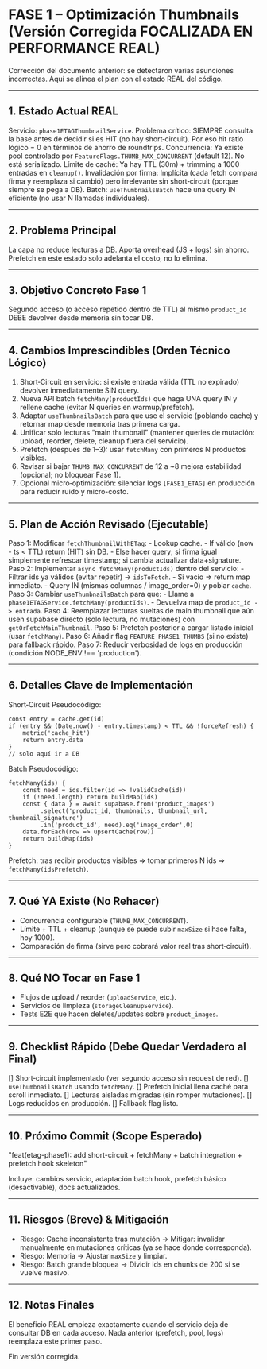 # FASE 1 – Optimización Thumbnails (Versión Corregida FOCALIZADA EN PERFORMANCE REAL)

Corrección del documento anterior: se detectaron varias asunciones incorrectas. Aquí se alinea el plan con el estado REAL del código.

---
## 1. Estado Actual REAL
Servicio: `phase1ETAGThumbnailService`.
Problema crítico: SIEMPRE consulta la base antes de decidir si es HIT (no hay short‑circuit). Por eso hit ratio lógico = 0 en términos de ahorro de roundtrips.
Concurrencia: Ya existe pool controlado por `FeatureFlags.THUMB_MAX_CONCURRENT` (default 12). No está serializado.
Límite de caché: Ya hay TTL (30m) + trimming a 1000 entradas en `cleanup()`.
Invalidación por firma: Implícita (cada fetch compara firma y reemplaza si cambió) pero irrelevante sin short‑circuit (porque siempre se pega a DB).
Batch: `useThumbnailsBatch` hace una query IN eficiente (no usar N llamadas individuales).

---
## 2. Problema Principal
La capa no reduce lecturas a DB. Aporta overhead (JS + logs) sin ahorro. Prefetch en este estado solo adelanta el costo, no lo elimina.

---
## 3. Objetivo Concreto Fase 1
Segundo acceso (o acceso repetido dentro de TTL) al mismo `product_id` DEBE devolver desde memoria sin tocar DB.

---
## 4. Cambios Imprescindibles (Orden Técnico Lógico)
1. Short‑Circuit en servicio: si existe entrada válida (TTL no expirado) devolver inmediatamente SIN query.
2. Nueva API batch `fetchMany(productIds)` que haga UNA query IN y rellene cache (evitar N queries en warmup/prefetch).
3. Adaptar `useThumbnailsBatch` para que use el servicio (poblando cache) y retornar map desde memoria tras primera carga.
4. Unificar solo lecturas “main thumbnail” (mantener queries de mutación: upload, reorder, delete, cleanup fuera del servicio).
5. Prefetch (después de 1–3): usar `fetchMany` con primeros N productos visibles.
6. Revisar si bajar `THUMB_MAX_CONCURRENT` de 12 a ~8 mejora estabilidad (opcional; no bloquear Fase 1).
7. Opcional micro‑optimización: silenciar logs `[FASE1_ETAG]` en producción para reducir ruido y micro-costo.

---
## 5. Plan de Acción Revisado (Ejecutable)
Paso 1: Modificar `fetchThumbnailWithETag`:
	- Lookup cache.
	- If válido (now - ts < TTL) return (HIT) sin DB.
	- Else hacer query; si firma igual simplemente refrescar timestamp; si cambia actualizar data+signature.
Paso 2: Implementar `async fetchMany(productIds)` dentro del servicio:
	- Filtrar ids ya válidos (evitar repetir) -> `idsToFetch`.
	- Si vacío => return map inmediato.
	- Query IN (mismas columnas / image_order=0) y poblar `cache`.
Paso 3: Cambiar `useThumbnailsBatch` para que:
	- Llame a `phase1ETAGService.fetchMany(productIds)`.
	- Devuelva map de `product_id -> entrada`.
Paso 4: Reemplazar lecturas sueltas de main thumbnail que aún usen supabase directo (solo lectura, no mutaciones) con `getOrFetchMainThumbnail`.
Paso 5: Prefetch posterior a cargar listado inicial (usar `fetchMany`).
Paso 6: Añadir flag `FEATURE_PHASE1_THUMBS` (si no existe) para fallback rápido.
Paso 7: Reducir verbosidad de logs en producción (condición NODE_ENV !== 'production').

---
## 6. Detalles Clave de Implementación
Short‑Circuit Pseudocódigo:
```
const entry = cache.get(id)
if (entry && (Date.now() - entry.timestamp) < TTL && !forceRefresh) {
	metric('cache_hit')
	return entry.data
}
// solo aquí ir a DB
```
Batch Pseudocódigo:
```
fetchMany(ids) {
	const need = ids.filter(id => !validCache(id))
	if (!need.length) return buildMap(ids)
	const { data } = await supabase.from('product_images')
		 .select('product_id, thumbnails, thumbnail_url, thumbnail_signature')
		 .in('product_id', need).eq('image_order',0)
	data.forEach(row => upsertCache(row))
	return buildMap(ids)
}
```
Prefetch: tras recibir productos visibles => tomar primeros N ids => `fetchMany(idsPrefetch)`.

---
## 7. Qué YA Existe (No Rehacer)
- Concurrencia configurable (`THUMB_MAX_CONCURRENT`).
- Límite + TTL + cleanup (aunque se puede subir `maxSize` si hace falta, hoy 1000).
- Comparación de firma (sirve pero cobrará valor real tras short‑circuit).

---
## 8. Qué NO Tocar en Fase 1
- Flujos de upload / reorder (`uploadService`, etc.).
- Servicios de limpieza (`storageCleanupService`).
- Tests E2E que hacen deletes/updates sobre `product_images`.

---
## 9. Checklist Rápido (Debe Quedar Verdadero al Final)
[] Short‑circuit implementado (ver segundo acceso sin request de red).
[] `useThumbnailsBatch` usando `fetchMany`.
[] Prefetch inicial llena caché para scroll inmediato.
[] Lecturas aisladas migradas (sin romper mutaciones).
[] Logs reducidos en producción.
[] Fallback flag listo.

---
## 10. Próximo Commit (Scope Esperado)
"feat(etag-phase1): add short-circuit + fetchMany + batch integration + prefetch hook skeleton"

Incluye: cambios servicio, adaptación batch hook, prefetch básico (desactivable), docs actualizados.

---
## 11. Riesgos (Breve) & Mitigación
- Riesgo: Cache inconsistente tras mutación -> Mitigar: invalidar manualmente en mutaciones críticas (ya se hace donde corresponda). 
- Riesgo: Memoria -> Ajustar `maxSize` y limpiar.
- Riesgo: Batch grande bloquea -> Dividir ids en chunks de 200 si se vuelve masivo.

---
## 12. Notas Finales
El beneficio REAL empieza exactamente cuando el servicio deja de consultar DB en cada acceso. Nada anterior (prefetch, pool, logs) reemplaza este primer paso.

Fin versión corregida.

